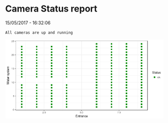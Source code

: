 Camera Status report
================
15/05/2017 - 16:32:06

    All cameras are up and running

![](camreport_files/figure-markdown_github/unnamed-chunk-2-1.png)
